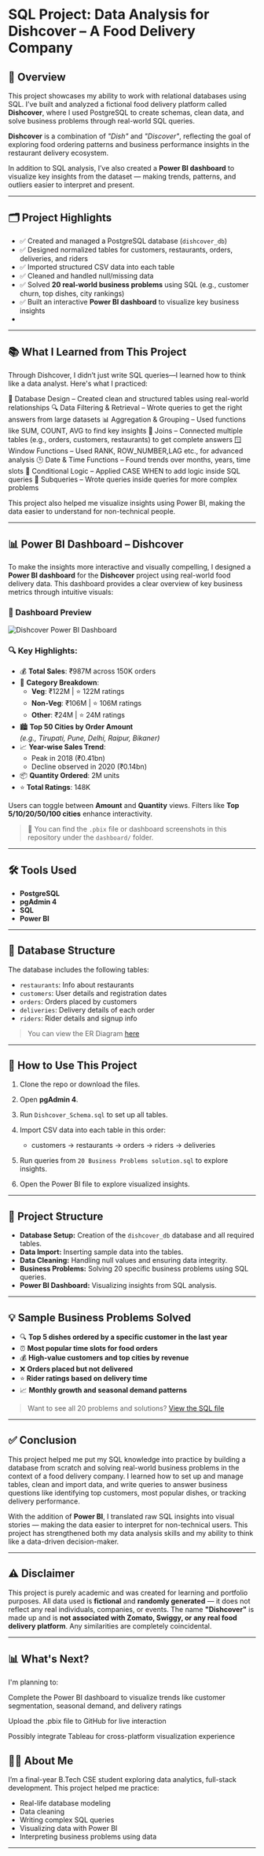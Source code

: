 # SQL Project: Data Analysis for Dishcover – A Food Delivery Company

## 📌 Overview

This project showcases my ability to work with relational databases using SQL. I’ve built and analyzed a fictional food delivery platform called **Dishcover**, where I used PostgreSQL to create schemas, clean data, and solve business problems through real-world SQL queries.

**Dishcover** is a combination of *"Dish"* and *"Discover"*, reflecting the goal of exploring food ordering patterns and business performance insights in the restaurant delivery ecosystem.

In addition to SQL analysis, I’ve also created a **Power BI dashboard** to visualize key insights from the dataset — making trends, patterns, and outliers easier to interpret and present.

---

## 🗂️ Project Highlights

* ✅ Created and managed a PostgreSQL database (`dishcover_db`)
* ✅ Designed normalized tables for customers, restaurants, orders, deliveries, and riders
* ✅ Imported structured CSV data into each table
* ✅ Cleaned and handled null/missing data
* ✅ Solved **20 real-world business problems** using SQL (e.g., customer churn, top dishes, city rankings)
* ✅ Built an interactive **Power BI dashboard** to visualize key business insights
* 

---
## 📚 What I Learned from This Project
Through Dishcover, I didn’t just write SQL queries—I learned how to think like a data analyst. Here's what I practiced:

📌 Database Design – Created clean and structured tables using real-world relationships
🔍 Data Filtering & Retrieval – Wrote queries to get the right answers from large datasets
📊 Aggregation & Grouping – Used functions like SUM, COUNT, AVG to find key insights
🔗 Joins – Connected multiple tables (e.g., orders, customers, restaurants) to get complete answers
🪟 Window Functions – Used RANK, ROW_NUMBER,LAG etc., for advanced analysis
🕒 Date & Time Functions – Found trends over months, years, time slots
🔁 Conditional Logic – Applied CASE WHEN to add logic inside SQL queries
🧠 Subqueries – Wrote queries inside queries for more complex problems

This project also helped me visualize insights using Power BI, making the data easier to understand for non-technical people.

---
## 📊 Power BI Dashboard – Dishcover

To make the insights more interactive and visually compelling, I designed a **Power BI dashboard** for the **Dishcover** project using real-world food delivery data. This dashboard provides a clear overview of key business metrics through intuitive visuals:

### 📸 Dashboard Preview

![Dishcover Power BI Dashboard](dashboard/(https://github.com/user-attachments/assets/bc6a5669-bb38-458a-970d-324056c773bf)
)

### 🔍 Key Highlights:

- 💰 **Total Sales**: ₹987M across 150K orders  
- 🍛 **Category Breakdown**:
  - **Veg**: ₹122M | ⭐ 122M ratings  
  - **Non-Veg**: ₹106M | ⭐ 106M ratings  
  - **Other**: ₹24M | ⭐ 24M ratings  
- 🏙️ **Top 50 Cities by Order Amount**  
  *(e.g., Tirupati, Pune, Delhi, Raipur, Bikaner)*
- 📈 **Year-wise Sales Trend**:
  - Peak in 2018 (₹0.41bn)
  - Decline observed in 2020 (₹0.14bn)
- 📦 **Quantity Ordered**: 2M units  
- ⭐ **Total Ratings**: 148K  

Users can toggle between **Amount** and **Quantity** views. Filters like **Top 5/10/20/50/100 cities** enhance interactivity.

> 📁 You can find the `.pbix` file or dashboard screenshots in this repository under the `dashboard/` folder.

---

## 🛠️ Tools Used

* **PostgreSQL**
* **pgAdmin 4**
* **SQL**
* **Power BI**

---

## 🧱 Database Structure

The database includes the following tables:

* `restaurants`: Info about restaurants
* `customers`: User details and registration dates
* `orders`: Orders placed by customers
* `deliveries`: Delivery details of each order
* `riders`: Rider details and signup info

> You can view the ER Diagram [here](https://github.com/Garima-Khandelwal-1/Dishcover/blob/main/erd.png?raw=true)

---

## 🚀 How to Use This Project

1. Clone the repo or download the files.
2. Open **pgAdmin 4**.
3. Run `Dishcover_Schema.sql` to set up all tables.
4. Import CSV data into each table in this order:

   * customers → restaurants → orders → riders → deliveries
5. Run queries from `20 Business Problems solution.sql` to explore insights.
6. Open the Power BI file to explore visualized insights.

---

## 📁 Project Structure

* **Database Setup:** Creation of the `dishcover_db` database and all required tables.
* **Data Import:** Inserting sample data into the tables.
* **Data Cleaning:** Handling null values and ensuring data integrity.
* **Business Problems:** Solving 20 specific business problems using SQL queries.
* **Power BI Dashboard:** Visualizing insights from SQL analysis.

---

## 💡 Sample Business Problems Solved

* 🔍 **Top 5 dishes ordered by a specific customer in the last year**
* ⏰ **Most popular time slots for food orders**
* 💰 **High-value customers and top cities by revenue**
* ❌ **Orders placed but not delivered**
* ⭐ **Rider ratings based on delivery time**
* 📈 **Monthly growth and seasonal demand patterns**

> Want to see all 20 problems and solutions? [View the SQL file](https://github.com/Garima-Khandelwal-1/Dishcover/blob/main/20%20Business%20Problems%20solution.sql)

---

## ✅ Conclusion

This project helped me put my SQL knowledge into practice by building a database from scratch and solving real-world business problems in the context of a food delivery company. I learned how to set up and manage tables, clean and import data, and write queries to answer business questions like identifying top customers, most popular dishes, or tracking delivery performance.

With the addition of **Power BI**, I translated raw SQL insights into visual stories — making the data easier to interpret for non-technical users. This project has strengthened both my data analysis skills and my ability to think like a data-driven decision-maker.

---

## ⚠️ Disclaimer

This project is purely academic and was created for learning and portfolio purposes. All data used is **fictional** and **randomly generated** — it does not reflect any real individuals, companies, or events. The name **"Dishcover"** is made up and is **not associated with Zomato, Swiggy, or any real food delivery platform**. Any similarities are completely coincidental.

---

## 📊 What's Next?
I'm planning to:

Complete the Power BI dashboard to visualize trends like customer segmentation, seasonal demand, and delivery ratings

Upload the .pbix file to GitHub for live interaction

Possibly integrate Tableau for cross-platform visualization experience

## 👩‍💻 About Me

I’m a final-year B.Tech CSE student exploring data analytics, full-stack development. This project helped me practice:

* Real-life database modeling
* Data cleaning
* Writing complex SQL queries
* Visualizing data with Power BI
* Interpreting business problems using data

---
